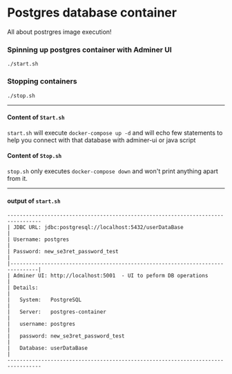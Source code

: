 # Postgres database container

All about postrgres image execution! 

### Spinning up postgres container with Adminer UI
	./start.sh

### Stopping containers
	./stop.sh

---

#### Content of `Start.sh`
`start.sh` will execute `docker-compose up -d` and will echo few statements to help you connect with that database with adminer-ui or java script

#### Content of `Stop.sh`
`stop.sh` only executes `docker-compose down` and won't print anything apart from it.


---

#### output of `start.sh`

```
---------------------------------------------------------------------------------
| JDBC URL: jdbc:postgresql://localhost:5432/userDataBase                       |
| Username: postgres                                                            |
| Password: new_se3ret_password_test                                            |
|-------------------------------------------------------------------------------|
| Adminer UI: http://localhost:5001  - UI to peform DB operations               |
| Details:                                                                      |
|   System:   PostgreSQL                                                        |
|   Server:   postgres-container                                                |
|   username: postgres                                                          |
|   password: new_se3ret_password_test                                          |
|   Database: userDataBase                                                      |
---------------------------------------------------------------------------------

``` 